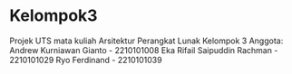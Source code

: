 # Kelompok3
Projek UTS mata kuliah Arsitektur Perangkat Lunak Kelompok 3 
Anggota:
Andrew Kurniawan Gianto - 2210101008
Eka Rifail Saipuddin Rachman - 2210101029
Ryo Ferdinand - 2210101039
